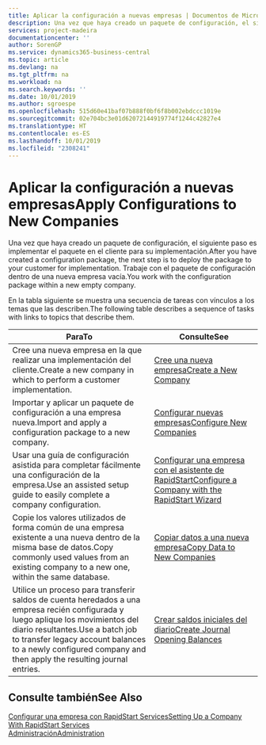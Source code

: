 ```yaml
---
title: Aplicar la configuración a nuevas empresas | Documentos de Microsoft
description: Una vez que haya creado un paquete de configuración, el siguiente paso es implementar el paquete en el cliente para su implementación. Use la configuración con una nueva empresa vacía.
services: project-madeira
documentationcenter: ''
author: SorenGP
ms.service: dynamics365-business-central
ms.topic: article
ms.devlang: na
ms.tgt_pltfrm: na
ms.workload: na
ms.search.keywords: ''
ms.date: 10/01/2019
ms.author: sgroespe
ms.openlocfilehash: 515d60e41baf07b888f0bf6f8b002ebdccc1019e
ms.sourcegitcommit: 02e704bc3e01d62072144919774f1244c42827e4
ms.translationtype: HT
ms.contentlocale: es-ES
ms.lasthandoff: 10/01/2019
ms.locfileid: "2308241"
---
```

# <a name="apply-configurations-to-new-companies"></a><span data-ttu-id="55cf6-104">Aplicar la configuración a nuevas empresas</span><span class="sxs-lookup"><span data-stu-id="55cf6-104">Apply Configurations to New Companies</span></span>
<span data-ttu-id="55cf6-105">Una vez que haya creado un paquete de configuración, el siguiente paso es implementar el paquete en el cliente para su implementación.</span><span class="sxs-lookup"><span data-stu-id="55cf6-105">After you have created a configuration package, the next step is to deploy the package to your customer for implementation.</span></span> <span data-ttu-id="55cf6-106">Trabaje con el paquete de configuración dentro de una nueva empresa vacía.</span><span class="sxs-lookup"><span data-stu-id="55cf6-106">You work with the configuration package within a new empty company.</span></span>  

 <span data-ttu-id="55cf6-107">En la tabla siguiente se muestra una secuencia de tareas con vínculos a los temas que las describen.</span><span class="sxs-lookup"><span data-stu-id="55cf6-107">The following table describes a sequence of tasks with links to topics that describe them.</span></span>

|<span data-ttu-id="55cf6-108">**Para**</span><span class="sxs-lookup"><span data-stu-id="55cf6-108">**To**</span></span>|<span data-ttu-id="55cf6-109">**Consulte**</span><span class="sxs-lookup"><span data-stu-id="55cf6-109">**See**</span></span>|  
|------------|-------------|  
|<span data-ttu-id="55cf6-110">Cree una nueva empresa en la que realizar una implementación del cliente.</span><span class="sxs-lookup"><span data-stu-id="55cf6-110">Create a new company in which to perform a customer implementation.</span></span>|[<span data-ttu-id="55cf6-111">Cree una nueva empresa</span><span class="sxs-lookup"><span data-stu-id="55cf6-111">Create a New Company</span></span>](admin-how-to-create-a-new-company.md)|  
|<span data-ttu-id="55cf6-112">Importar y aplicar un paquete de configuración a una empresa nueva.</span><span class="sxs-lookup"><span data-stu-id="55cf6-112">Import and apply a configuration package to a new company.</span></span>|[<span data-ttu-id="55cf6-113">Configurar nuevas empresas</span><span class="sxs-lookup"><span data-stu-id="55cf6-113">Configure New Companies</span></span>](admin-how-to-configure-new-companies.md)|  
|<span data-ttu-id="55cf6-114">Usar una guía de configuración asistida para completar fácilmente una configuración de la empresa.</span><span class="sxs-lookup"><span data-stu-id="55cf6-114">Use an assisted setup guide to easily complete a company configuration.</span></span>|[<span data-ttu-id="55cf6-115">Configurar una empresa con el asistente de RapidStart</span><span class="sxs-lookup"><span data-stu-id="55cf6-115">Configure a Company with the RapidStart Wizard</span></span>](admin-how-to-configure-a-company-with-the-rapidstart-wizard.md)|
|<span data-ttu-id="55cf6-116">Copie los valores utilizados de forma común de una empresa existente a una nueva dentro de la misma base de datos.</span><span class="sxs-lookup"><span data-stu-id="55cf6-116">Copy commonly used values from an existing company to a new one, within the same database.</span></span>|[<span data-ttu-id="55cf6-117">Copiar datos a una nueva empresa</span><span class="sxs-lookup"><span data-stu-id="55cf6-117">Copy Data to New Companies</span></span>](admin-how-to-copy-data-to-new-companies.md)|  
|<span data-ttu-id="55cf6-118">Utilice un proceso para transferir saldos de cuenta heredados a una empresa recién configurada y luego aplique los movimientos del diario resultantes.</span><span class="sxs-lookup"><span data-stu-id="55cf6-118">Use a batch job to transfer legacy account balances to a newly configured company and then apply the resulting journal entries.</span></span>|[<span data-ttu-id="55cf6-119">Crear saldos iniciales del diario</span><span class="sxs-lookup"><span data-stu-id="55cf6-119">Create Journal Opening Balances</span></span>](admin-how-to-create-journal-opening-balances.md)|  

## <a name="see-also"></a><span data-ttu-id="55cf6-120">Consulte también</span><span class="sxs-lookup"><span data-stu-id="55cf6-120">See Also</span></span>  
[<span data-ttu-id="55cf6-121">Configurar una empresa con RapidStart Services</span><span class="sxs-lookup"><span data-stu-id="55cf6-121">Setting Up a Company With RapidStart Services</span></span>](admin-set-up-a-company-with-rapidstart.md)  
[<span data-ttu-id="55cf6-122">Administración</span><span class="sxs-lookup"><span data-stu-id="55cf6-122">Administration</span></span>](admin-setup-and-administration.md)
